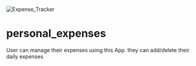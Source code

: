 ![Expense_Tracker](https://user-images.githubusercontent.com/114142152/207416132-70bfc7da-4c54-45f5-8877-e817a05cfd57.png)
# personal_expenses
User can manage their expenses using this App. they can add/delete their daily expenses
